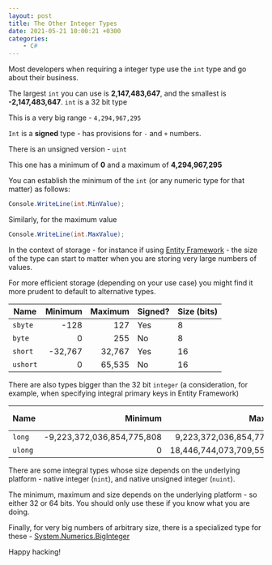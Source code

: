 ```yaml
---
layout: post
title: The Other Integer Types
date: 2021-05-21 10:00:21 +0300
categories:
    - C#
---
```

Most developers when requiring a integer type use the `int` type and go about their business.

The largest `int` you can use is **2,147,483,647**, and the smallest is **-2,147,483,647**. `int` is a 32 bit type

This is a very big range - `4,294,967,295`

`Int` is a **signed** type - has provisions for `-` and `+` numbers.

There is an unsigned version  - `uint`

This one has a minimum of **0** and a maximum of **4,294,967,295**

You can establish the minimum of the `int` (or any numeric type for that matter) as follows:

```csharp
Console.WriteLine(int.MinValue);
```

Similarly, for the maximum value

```csharp
Console.WriteLine(int.MaxValue);
```

In the context of storage - for instance if using [Entity Framework](https://docs.microsoft.com/en-us/ef/core/modeling/value-conversions?tabs=data-annotations) - the size of the type can start to matter when you are storing very large numbers of values.

For more efficient storage (depending on your use case) you might find it more prudent to default to alternative types.


| Name  | Minimum | Maximum | Signed? | Size (bits) |
|-------|---------:|---------:|---------|------|
| `sbyte` | -128    | 127     | Yes     | 8    |
| `byte` | 0    | 255     | No     | 8    |
| `short` | -32,767    | 32,767     | Yes     | 16    |
| `ushort` | 0   | 65,535     | No     | 16    |

There are also types bigger than the 32 bit `integer` (a consideration, for example, when specifying integral primary keys in Entity Framework)

| Name  | Minimum | Maximum | Signed? | Size (bits) |
|-------|---------:|---------:|---------|------|
| `long` | -9,223,372,036,854,775,808    | 9,223,372,036,854,775,808     | Yes     | 64    |
| `ulong` | 0    | 18,446,744,073,709,551,615     | Yes     | 64    |

There are some integral types whose size depends on the underlying platform - native integer (`nint`), and native unsigned integer (`nuint`).

The minimum, maximum and size depends on the underlying platform - so either 32 or 64 bits. You should only use these if you know what you are doing.

Finally, for very big numbers of arbitrary size, there is a specialized type for these - [System.Numerics.BigInteger](https://docs.microsoft.com/en-us/dotnet/api/system.numerics.biginteger?view=net-5.0)

Happy hacking!